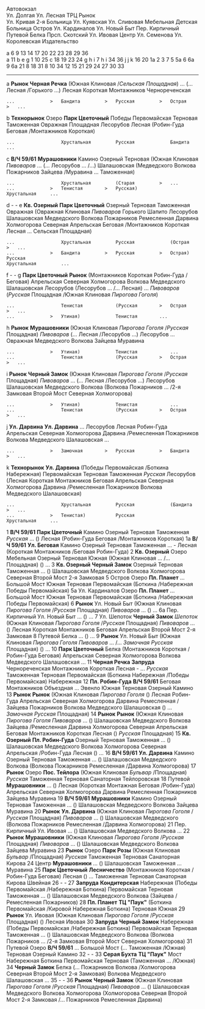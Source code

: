  Автовокзал                          
Ул. Долгая          Ул. Лесная      ТРЦ
Рынок           
Ул. Кривая                          2-я Больница    Ул. Куявская    Ул. Сливовая    Мебельная
Детская Больница                    Остров          Ул. Кардиналов  Ул. Новый Быт   Пер. Кирпичный
Путевой                             Белка           Прсп. Скотский  Ул. Ивовая      Центр
Ул. Семенова                        Ул. Королевская Издательство

a 6 9 13 14 17 20 22 23 28 29 36    
a 11                b e g 1 10 25   c 18 19 23 24 
g h i 7
h                                   i 34 36         j j k 16 20     1а              2
3 7                                 5               5а              6 6а 9          6а 21
8 18 31                             8 10 34         12 15           21 29           24
27                                  30              33

----

a   **Рынок**           **Черная Речка**
    (Южная              Клиновая            /*Сельская*         *Площадная*)    ...
    (...                Лесная              /Горького           ...)
    Лесная              Короткая            Монтажников         Чернореченская

    ...             >   Бандита         >   Русская         >   Острая      >   ...
b   **Технорынок**      Озеро               **Парк Цветочный**
    Победы              Первомайская        Терновая            Таможенная      Овражная
    Площадная
    Лесорубов
    Лесная              (Робин-Гуда         Беговая             /Монтажников    Короткая)

    ...                 Хрустальная         Русская             Бандита         ...
c   **В/Ч 59/61**       **Мурашовники**
    Камино              Озерный             Терновая            (Южная          Клиновая
    *Пивоваров*         ...
    (...                Лесорубов           ...                 /...)
    Шалашовская         (Медведского    Волкова
    Пожарников          Зайцева             /Муравина           ...             Таможенная)

    ...                 Хрустальная         (Старая         >   ...
    ...             >   Тенистая        >   Русская)            Хрустальная     ...
d   -               -
e   **Кв. Озерный**     **Парк Цветочный**
    Озерный             Терновая            Таможенная          Овражная        (Овражная
    Клиновая            *Пивоваров*
    Горького            Шапито              Лесорубов
    Шалашовская         Медведского         Волкова             Пожарников      Ремесленная
    Дарвина             Холмогорова         Северная            Апрельская      Беговая
    /Монтажников        Короткая            Лесная
    ...
    Сельская            Площадная)

    ...                 Хрустальная         Русская             (Острая     >   ...
    ...             >   Бандита         >   Русская         >   Острая)         Русская
    Хрустальная         ...
f   -                   -
g   **Парк Цветочный**  **Рынок**
    (Монтажников        Короткая            Робин-Гуда          /Беговая)       Апрельская
    Северная            Холмогорова         Волкова             Медведского     Шалашовская
    Лесорубов
    (Лесорубов          ...                 /...                Лесная)
    ...                 *Пивоваров*         (*Русская*          Площадная       /Южная
    Клиновая            *Пирогова*          *Гоголя*)

    ...                 Тенистая            (Русская        >   Острая      >   ...
    ...             >   Утиная)             Тенистая        ...
h   **Рынок**           **Мурашовники**
    (Южная              Клиновая            *Пирогова*          *Гоголя*        /*Русская*
    Площадная)          *Пивоваров*
    (...                Лесная              /Лесорубов          ...)
    Лесорубов
    ...                 Овражная        Медведского
    Волкова             Зайцева             Муравина

    ...             >   Утиная)             Тенистая            ...
    ...                 Тенистая            (Русская        >   Острая         >   ...
i   **Рынок**           **Черный Замок**
    (Южная              Клиновая            *Пирогова*          *Гоголя*            /*Русская*
    Площадная)          *Пивоваров*         ...
    (...                Лесная              /Лесорубов          ...)
    Лесорубов
    Шалашовская         Медведского         Волкова             (Волкова            Пожарников
    ...                 /2-я Замковая       Второй Мост         Северная            Холмогорова)

    ...             >   Утиная)             Тенистая            ...
    ...                 Тенистая            (Русская        >   Острая          >   ...
j   **Ул. Дарвина**     **Ул. Дарвина**
    ...
    Лесорубов
    Лесная              Робин-Гуда          Апрельская          Северная        Холмогорова
    Дарвина             /Ремесленная        Пожарников          Волкова         Медведского
    Шалашовская         ...

    ...             >   Замочная        >   Русская         >   Бандита     >   ...
k   **Технорынок**      **Ул. Дарвина**
    (Победы             Первомайская        /Боткина            Набережная)     Первомайская
    Терновая            Таможенная          *Русская*
    Лесорубов
    (Лесная             Короткая            Монтажников         Беговая         Апрельская
    Северная            Холмогорова         Дарвина             /Ремесленная    Пожарников
    Волкова             Медведского         Шалашовская)

    ...                 Хрустальная         Русская             (Бандита    >   ...
    ...             >   Тенистая)           Русская             Хрустальная     ...

1   **В/Ч 59/61**       **Парк Цветочный**
    Камино              Озерный             Терновая            Таможенная      *Русская*
    ...
    ()
    Лесная              (Робин-Гуда         Беговая             /Монтажников    Короткая)
1а  **В/Ч 59/61**       **Ул. Беговая**
    Камино              Озерный             Терновая            Таможенная      ...
    -
    Лесная              (Короткая            Монтажников        /Беговая        Робин-Гуда)
2   **Кв. Озерный**     Озеро               Мебельная
    Озерный             Терновая            Южная               (Южная          Клиновая
    ...                 /...                Площадная)
    ()
    ...
3   **Кв. Озерный**     **Черный Замок**
    Озерный             Терновая            Таможенная          ...
    ()
    Шалашовская         Медведского         Волкова             Холмогорова     Северная
    Второй Мост         2-я Замковая
5   Остров              Озеро               **Пл. Планет**
    ...                 Большой Мост        Южная               Терновая        Первомайская
    (Боткина            /Набережная         Победы              Первомайская)
5а  Ул. Кардиналов      Озеро               **Пл. Планет**
    ...                 Большой Мост        Южная               Терновая        Первомайская
    (Боткина            /Набережная         Победы              Первомайская)
6   **Рынок**           Ул. Новый Быт
    (Южная              Клиновая            *Пирогова*          *Гоголя*        /*Русская*
    Площадная)          *Пивоваров*     ...
    ()
    ...
6а  Пер. Кирпичный  Ул. Новый Быт
    ...
    ()
    ...
7   Ул. Шепоток         **Черный Замок**
    *Шепоток*           (Южная              Клиновая            *Пирогова*      *Гоголя*
    /*Русская*          Площадная)          *Пивоваров*         ...
    ()
    Лесная              Короткая            Монтажников         Беговая         Апрельская
    Второй Мост         2-я Замковая
8   Путевой         Белка
    ...
    ()
    ...
9   **Рынок**           Ул. Новый Быт
    (Южная              Клиновая            *Пирогова*          *Гоголя*        *Пивоваров*
    ...                 /...                *Замочная*          *Русская*       Площадная)
    ()
    ...
10  **Парк Цветочный**  Белка
    (Монтажников        Короткая            /Робин-Гуда         Беговая)        Апрельская
    Северная            Холмогорова         Волкова             Медведского     Шалашовская
    ...
11  **Черная Речка**    **Запруда**
    Чернореченская      Монтажников         Короткая            Лесная
    -
    ...
    *Русская*           Таможенная          Терновая            Первомайская    (Боткина
    Набережная          /Победы             Первомайская)       Набережная
12  **Пл. Робин-Гуда**  **В/Ч 59/61**
    Беговая             Монтажников         Объездная           ...             Эвенло
    Южная               Терновая            Озерный             Камино
13  **Рынок**           **Рынок**
    (Южная              Клиновая            *Пирогова*          *Гоголя*
    ()
    Лесная              Робин-Гуда          Апрельская          Северная        Холмогорова
    Дарвина             Ремесленная         /Зайцева            Пожарников      Волкова
    Медведского         Шалашовская
    ()
    ...                 *Замочная*          *Русская*           Площадная)
14  **Рынок**           **Рынок**
    (Южная              Клиновая            *Пирогова*          *Гоголя*        *Пивоваров*
    ...
    ()
    Шалашовская         Медведского         Волкова             Зайцева         /Ремесленная
    Дарвина             Холмогорова         Северная            Апрельская      Беговая
    Монтажников         Короткая            Лесная
    ()
    *Русская*           Площадная)
15  **Кв. Озерный**     **Пл. Робин-Гуда**
    Озерный             Терновая            Таможенная          ...
    ()
    Шалашовская         Медведского         Волкова             Холмогорова     Северная
    Апрельская          /Робин-Гуда         Лесная
    ()
    ...
16  **В/Ч 59/61**       **Ул. Дарвина**
    Камино              Озерный             Терновая            Таможенная      ...
    ()
    Шалашовская         Медведского         Волкова             (Волкова        Пожарников
    Ремесленная         /Дарвина            Холмогорова)
17  **Рынок**           Озеро               **Пос. Тейлора**
    (Южная              Клиновая            *Бульвар*           /Площадная)
    *Русская*           Таможенная          Терновая            Санаторная      Тейлоровская
18  Путевой             **Мурашовники**
    ...
    ()
    Лесная              (Короткая           Монтажная           Беговая         /Робин-Гуда)
    Апрельская          Северная            Холмогорова         Дарвина         Ремесленная
    Пожарников          Зайцева             Муравина
19  **В/Ч 59/61**       **Мурашовники**
    Камино              Озерный             Терновая            Таможенная      ...
    ()
    Шалашовская         Медведского         Волкова             Зайцева         Муравина
20  **Рынок**           **Ул. Дарвина**
    (Южная              Клиновая            *Пирогова*          *Гоголя*        /*Русская*
    Площадная)          *Пивоваров*         ...
    ()
    Шалашовская         Медведского         (Волкова            Пожарников      Ремесленная
    /Дарвина            Холмогорова)
21  Пер. Кирпичный  Ул. Ивовая
    ...
    ()
    Шалашовская         Медведского         Волкова         ...
22  **Рынок**           **Мурашовники**
    (Южная              Клиновая            *Пирогова*          *Гоголя*        /*Русская*
    Площадная)          *Пивоваров*         ...
    ()
    Шалашовская         Медведского         Волкова             Зайцева         Муравина
23  **Рынок**           Озеро               **Парк Розы**
    (Южная              Клиновая            *Бульвар*           /Площадная)     *Русская*
    Таможенная          Терновая            Санаторная          Кирова
24  Центр               **Мурашовники**
    ...
    ()
    Шалашовская         Таможенная          ...                 Муравина
25  **Парк Цветочный**  **Лесничество**
    (Монтажников        Короткая            /Робин-Гуда         Беговая)        Лесная
    ()
    ...                 Таможенная          Терновая            Санаторная      Кирова
    Швейная
26  -                   -
27  **Запруда**         **Кондитерская**
    Набережная          (Победы             Первомайская        /Набережная     Боткина)
    Первомайская        Терновая            Таможенная          ...
    ()
    Шалашовская         Медведского         Волкова             (Зайцева        /Ремесленная
    Пожарников)
28  **Пл. Планет**      **ТЦ "Паук"**
    (Боткина            Первомайская        /Кировой            Набережная      Боткина)
    Терновая            Южная
29  **Рынок**           Ул. Ивовая
    (Южная              Клиновая            *Пирогова*          *Гоголя*        /*Русская*
    Площадная)
    ()
    Лесная              Ивовая
30  **Запруда**         **Черный Замок**
    Набережная          (Победы             Первомайская        /Набережная     Боткина)
    Первомайская        Терновая            Таможенная          ...
    ()
    Шалашовская         Медведского         Волкова             (Волкова        Пожарников
    ...                 /2-я Замковая       Второй Мост         Северная        Холмогорова)
31  Путевой             Озеро               **В/Ч 59/61**
    ...                 Большой Мост        (...                Таможенная      /Южная)
    Терновая            Озерный             Камино
32  -                   -
33  **Серая Бухта**     **ТЦ "Паук"**
    Мост                Набережная          Боткина             Первомайская    Терновая
    (Таможенная         ...                 /Южная)
34  **Черный Замок**        Белка
    (...                Пожарников          Волкова             /Холмогорова    Северная
    Второй Мост         2-я Замковая)       Волкова             Медведского     Шалашовская
    ...
35  -                   -
36  **Рынок**           **Черный Замок**
    (Южная              Клиновая            *Пирогова*          *Гоголя*        /*Русская*
    Площадная)          *Пивоваров*         ...
    ()
    Шалашовская         Медведского         Волкова             Холмогорова     (Холмогорова
    Северная            Второй Мост         2-я Замковая        /...            Пожарников
    Ремесленная         Дарвина)
